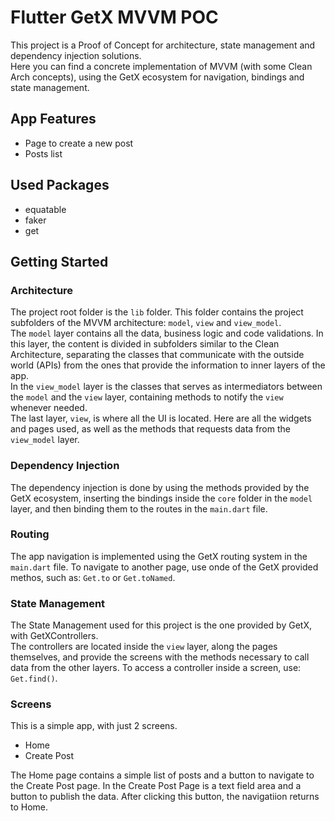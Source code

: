 # Flutter GetX MVVM POC

This project is a Proof of Concept for architecture, state management and dependency injection solutions.\
Here you can find a concrete implementation of MVVM (with some Clean Arch concepts), using the GetX ecosystem for navigation, bindings and state management.

## App Features

- Page to create a new post
- Posts list

## Used Packages

- equatable
- faker
- get

## Getting Started

### Architecture

The project root folder is the `lib` folder. This folder contains the project subfolders of the MVVM architecture: `model`, `view` and `view_model`.\
The `model` layer contains all the data, business logic and code validations. In this layer, the content is divided in subfolders similar to the Clean Architecture, separating the classes that communicate with the outside world (APIs) from the ones that provide the information to inner layers of the app.\
In the `view_model` layer is the classes that serves as intermediators between the `model` and the `view` layer, containing methods to notify the `view` whenever needed.\
The last layer, `view`, is where all the UI is located. Here are all the widgets and pages used, as well as the methods that requests data from the `view_model` layer.

### Dependency Injection

The dependency injection is done by using the methods provided by the GetX ecosystem, inserting the bindings inside the `core` folder in the `model` layer, and then binding them to the routes in the `main.dart` file.

### Routing

The app navigation is implemented using the GetX routing system in the `main.dart` file. To navigate to another page, use onde of the GetX provided methos, such as: `Get.to` or `Get.toNamed`.

### State Management

The State Management used for this project is the one provided by GetX, with GetXControllers.\
The controllers are located inside the `view` layer, along the pages themselves, and provide the screens with the methods necessary to call data from the other layers.
To access a controller inside a screen, use: `Get.find()`.

### Screens

This is a simple app, with just 2 screens.

- Home
- Create Post

The Home page contains a simple list of posts and a button to navigate to the Create Post page. In the Create Post Page is a text field area and a button to publish the data. After clicking this button, the navigatiion returns to Home.
